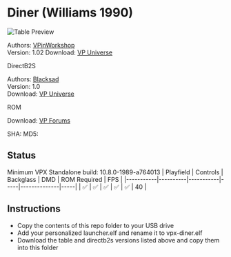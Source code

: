 # Diner (Williams 1990)

![Table Preview](https://vpuniverse.com/screenshots/monthly_2022_07/Diner-SS-Cab.png.9214b505a96887167fa5185d9ba6d136.png)

Authors: [VPinWorkshop](https://vpuniverse.com/profile/40692-vpinworkshop/)  
Version: 1.02
Download: [VP Universe](https://vpuniverse.com/files/file/10699-diner-williams-1990-vpw-mod/)

DirectB2S

Authors: [Blacksad](https://vpuniverse.com/profile/9127-blacksad/)  
Version: 1.0  
Download: [VP Universe](https://vpuniverse.com/files/file/4892-diner-williams-1990-2-3-screens-db2s/)

ROM

Download: [VP Forums](https://www.vpforums.org/index.php?app=downloads&showfile=948)

SHA: 
MD5: 

## Status 

Minimum VPX Standalone build: 10.8.0-1989-a764013
| Playfield | Controls | Backglass | DMD | ROM Required | FPS | 
|-----------|----------|-----------|-----|--------------|-----|
| :white_check_mark: | :white_check_mark: | :white_check_mark: | :white_check_mark: | :white_check_mark: | 40 |

## Instructions

- Copy the contents of this repo folder to your USB drive
- Add your personalized launcher.elf and rename it to vpx-diner.elf
- Download the table and directb2s versions listed above and copy them into this folder